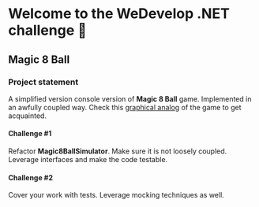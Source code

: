 ﻿# Welcome to the WeDevelop .NET challenge 🚀

## Magic 8 Ball

### Project statement

A simplified version console version of **Magic 8 Ball** game. Implemented in an awfully coupled way. Check this [graphical analog](http://www.ask8ball.net/) of the game to get acquainted.

#### Challenge #1

Refactor **Magic8BallSimulator**. Make sure it is not loosely coupled. Leverage interfaces and make the code testable.

#### Challenge #2

Cover your work with tests. Leverage mocking techniques as well.
